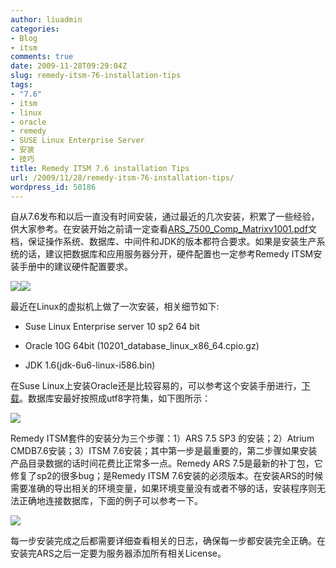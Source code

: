 ```yaml
---
author: liuadmin
categories:
- Blog
- itsm
comments: true
date: 2009-11-28T09:29:04Z
slug: remedy-itsm-76-installation-tips
tags:
- "7.6"
- itsm
- linux
- oracle
- remedy
- SUSE Linux Enterprise Server
- 安装
- 技巧
title: Remedy ITSM 7.6 installation Tips
url: /2009/11/28/remedy-itsm-76-installation-tips/
wordpress_id: 50186
---
```


自从7.6发布和以后一直没有时间安装，通过最近的几次安装，积累了一些经验，供大家参考。在安装开始之前请一定查看[ARS_7500_Comp_Matrixv1001.pdf](http://www.bmc.com/support/product-availability-compatibility)文档，保证操作系统、数据库、中间件和JDK的版本都符合要求。如果是安装生产系统的话，建议把数据库和应用服务器分开，硬件配置也一定参考Remedy ITSM安装手册中的建议硬件配置要求。


![](http://www.beareyes.com.cn/2/lib/200701/19/452/image002.jpg)![](http://www.my-softwareteacher.com/images/oracle_logo.gif)


最近在Linux的虚拟机上做了一次安装，相关细节如下:



	
  * Suse Linux Enterprise server 10 sp2 64 bit

	
  * Oracle 10G 64bit (10201_database_linux_x86_64.cpio.gz)

	
  * JDK 1.6(jdk-6u6-linux-i586.bin)


在Suse Linux上安装Oracle还是比较容易的，可以参考这个安装手册进行，[下载](ftp.novell.com/partners/oracle/docs/10gR2_sles10_install.pdf )。数据库安最好按照成utf8字符集，如下图所示：

[](http://martinliu.cn/?attachment_id=50187)[![](http://7bv9gn.com1.z0.glb.clouddn.com/wp-content/uploads/2009/11/snap00142-300x234.jpg)](http://martinliu.cn/http:/martinliu.cn/2009/11/remedy-itsm-76-installation-tips.html/snap00142/)

Remedy ITSM套件的安装分为三个步骤：1）ARS 7.5 SP3 的安装；2）Atrium CMDB7.6安装；3）ITSM 7.6安装；其中第一步是最重要的，第二步骤如果安装产品目录数据的话时间花费比正常多一点。Remedy ARS 7.5是最新的补丁包，它修复了sp2的很多bug；是Remedy ITSM 7.6安装的必须版本。在安装ARS的时候需要准确的导出相关的环境变量，如果环境变量没有或者不够的话，安装程序则无法正确地连接数据库，下面的例子可以参考一下。

[![](http://7bv9gn.com1.z0.glb.clouddn.com/wp-content/uploads/2009/11/snap00143-300x59.jpg)](http://martinliu.cn/http:/martinliu.cn/2009/11/remedy-itsm-76-installation-tips.html/snap00143/)

每一步安装完成之后都需要详细查看相关的日志，确保每一步都安装完全正确。在安装完ARS之后一定要为服务器添加所有相关License。
